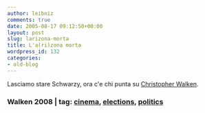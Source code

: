 ```yaml
---
author: leibniz
comments: true
date: 2005-08-17 09:12:50+00:00
layout: post
slug: larizona-morta
title: L'a(ri)zona morta
wordpress_id: 132
categories:
- old-blog
---
```


Lasciamo stare Schwarzy, ora c'e chi punta su [Christopher Walken](http://www.walken2008.com/index.html).  



### Walken 2008 | tag: [cinema](http://www.technorati.com/tags/cinema), [elections](http://www.technorati.com/tags/elections), [politics](http://www.technorati.com/tags/politics)
